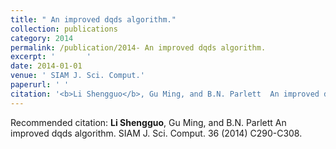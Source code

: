 ```yaml
---
title: " An improved dqds algorithm."
collection: publications
category: 2014
permalink: /publication/2014- An improved dqds algorithm.
excerpt: '       '
date: 2014-01-01
venue: ' SIAM J. Sci. Comput.'
paperurl: ' '
citation: '<b>Li Shengguo</b>, Gu Ming, and B.N. Parlett  An improved dqds algorithm. SIAM J. Sci. Comput. 36 (2014) C290-C308. '
---
```



Recommended citation: <b>Li Shengguo</b>, Gu Ming, and B.N. Parlett  An improved dqds algorithm. SIAM J. Sci. Comput. 36 (2014) C290-C308. 